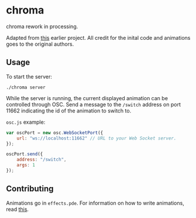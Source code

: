 # chroma
chroma rework in processing.

Adapted from [this](http://macetech.com/blog/node/111) earlier project. All credit for the inital code and animations goes to the original authors.

## Usage
To start the server:

```
./chroma server
```

While the server is running, the current displayed animation can be controlled through OSC. Send a message to the `/switch` address on port 11662 indicating the id of the animation to switch to.

`osc.js` example:

```javascript
var oscPort = new osc.WebSocketPort({
    url: "ws://localhost:11662" // URL to your Web Socket server.
});

oscPort.send({
    address: "/switch",
    args: 1
});
```

## Contributing
Animations go in `effects.pde`. For information on how to write animations, read [this](../master/doc/Creating_Effects.md).


